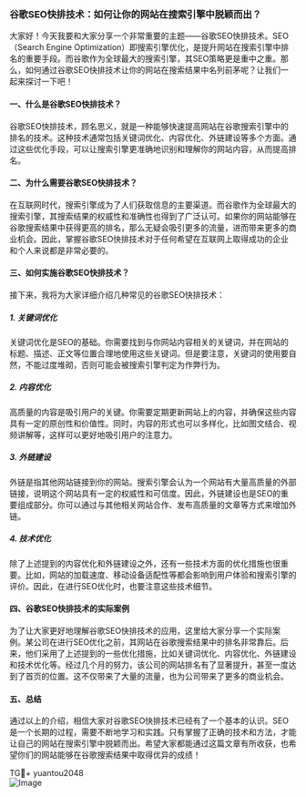 ### 谷歌SEO快排技术：如何让你的网站在搜索引擎中脱颖而出？

大家好！今天我要和大家分享一个非常重要的主题——谷歌SEO快排技术。SEO（Search Engine Optimization）即搜索引擎优化，是提升网站在搜索引擎中排名的重要手段。而谷歌作为全球最大的搜索引擎，其SEO策略更是重中之重。那么，如何通过谷歌SEO快排技术让你的网站在搜索结果中名列前茅呢？让我们一起来探讨一下吧！

#### 一、什么是谷歌SEO快排技术？

谷歌SEO快排技术，顾名思义，就是一种能够快速提高网站在谷歌搜索引擎中的排名的技术。这种技术通常包括关键词优化、内容优化、外链建设等多个方面。通过这些优化手段，可以让搜索引擎更准确地识别和理解你的网站内容，从而提高排名。

#### 二、为什么需要谷歌SEO快排技术？

在互联网时代，搜索引擎成为了人们获取信息的主要渠道。而谷歌作为全球最大的搜索引擎，其搜索结果的权威性和准确性也得到了广泛认可。如果你的网站能够在谷歌搜索结果中获得更高的排名，那么无疑会吸引更多的流量，进而带来更多的商业机会。因此，掌握谷歌SEO快排技术对于任何希望在互联网上取得成功的企业和个人来说都是非常必要的。

#### 三、如何实施谷歌SEO快排技术？

接下来，我将为大家详细介绍几种常见的谷歌SEO快排技术：

##### 1. 关键词优化

关键词优化是SEO的基础。你需要找到与你网站内容相关的关键词，并在网站的标题、描述、正文等位置合理地使用这些关键词。但是要注意，关键词的使用要自然，不能过度堆砌，否则可能会被搜索引擎判定为作弊行为。

##### 2. 内容优化

高质量的内容是吸引用户的关键。你需要定期更新网站上的内容，并确保这些内容具有一定的原创性和价值性。同时，内容的形式也可以多样化，比如图文结合、视频讲解等，这样可以更好地吸引用户的注意力。

##### 3. 外链建设

外链是指其他网站链接到你的网站。搜索引擎会认为一个网站有大量高质量的外部链接，说明这个网站具有一定的权威性和可信度。因此，外链建设也是SEO的重要组成部分。你可以通过与其他相关网站合作、发布高质量的文章等方式来增加外链。

##### 4. 技术优化

除了上述提到的内容优化和外链建设之外，还有一些技术方面的优化措施也很重要。比如，网站的加载速度、移动设备适配性等都会影响到用户体验和搜索引擎的评价。因此，在进行SEO优化时，也要注意这些技术细节。

#### 四、谷歌SEO快排技术的实际案例

为了让大家更好地理解谷歌SEO快排技术的应用，这里给大家分享一个实际案例。某公司在进行SEO优化之前，其网站在谷歌搜索结果中的排名非常靠后。后来，他们采用了上述提到的一些优化措施，比如关键词优化、内容优化、外链建设和技术优化等。经过几个月的努力，该公司的网站排名有了显著提升，甚至一度达到了首页的位置。这不仅带来了大量的流量，也为公司带来了更多的商业机会。

#### 五、总结

通过以上的介绍，相信大家对谷歌SEO快排技术已经有了一个基本的认识。SEO是一个长期的过程，需要不断地学习和实践。只有掌握了正确的技术和方法，才能让自己的网站在搜索引擎中脱颖而出。希望大家都能通过这篇文章有所收获，也希望你们的网站能够在谷歌搜索结果中取得优异的成绩！

TG💪+ yuantou2048  
![Image](https://github.com/user-attachments/assets/42a5a4a5-fea9-4a1d-8aa0-73e57e430cca)